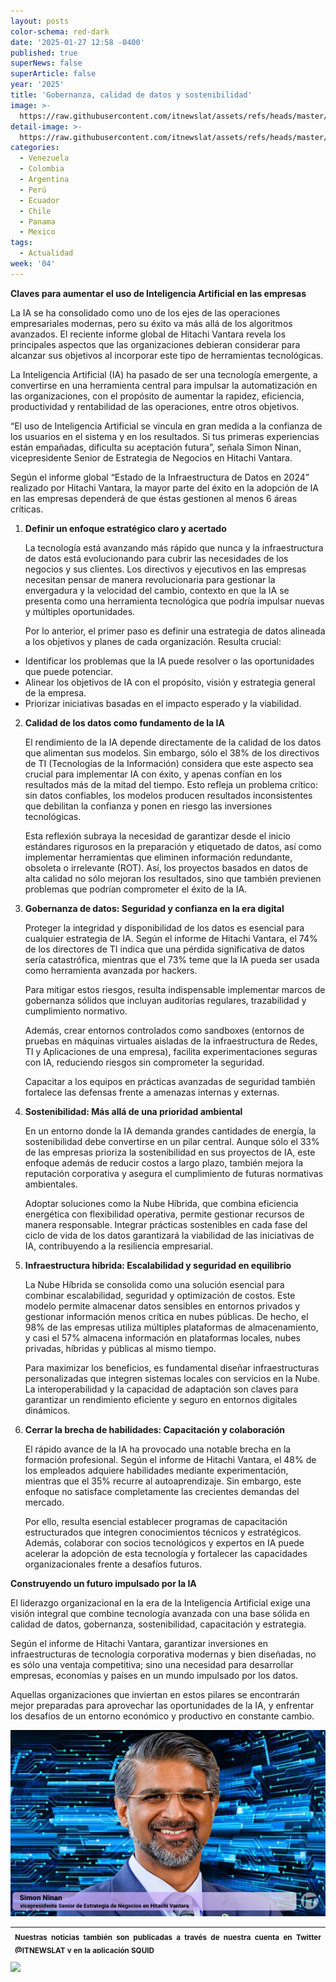 ```yaml
---
layout: posts
color-schema: red-dark
date: '2025-01-27 12:58 -0400'
published: true
superNews: false
superArticle: false
year: '2025'
title: 'Gobernanza, calidad de datos y sostenibilidad'
image: >-
  https://raw.githubusercontent.com/itnewslat/assets/refs/heads/master/img/540x320/Simon-Ninan-p.jpg
detail-image: >-
  https://raw.githubusercontent.com/itnewslat/assets/refs/heads/master/img/1024x680/Simon-Ninan-g.jpg
categories:
  - Venezuela
  - Colombia
  - Argentina
  - Perú
  - Ecuador
  - Chile
  - Panama
  - Mexico
tags:
  - Actualidad
week: '04'
---
```

**Claves para aumentar el uso de Inteligencia Artificial en las empresas**

La IA se ha consolidado como uno de los ejes de las operaciones empresariales modernas, pero su éxito va más allá de los algoritmos avanzados. El reciente informe global de Hitachi Vantara revela los principales aspectos que las organizaciones debieran considerar para alcanzar sus objetivos al incorporar este tipo de herramientas tecnológicas.

La Inteligencia Artificial (IA) ha pasado de ser una tecnología emergente, a convertirse en una herramienta central para impulsar la automatización en las organizaciones, con el propósito de aumentar la rapidez, eficiencia, productividad y rentabilidad de las operaciones, entre otros objetivos.

“El uso de Inteligencia Artificial se vincula en gran medida a la confianza de los usuarios en el sistema y en los resultados. Si tus primeras experiencias están empañadas, dificulta su aceptación futura”, señala Simon Ninan, vicepresidente Senior de Estrategia de Negocios en Hitachi Vantara.

Según el informe global “Estado de la Infraestructura de Datos en 2024” realizado por Hitachi Vantara, la mayor parte del éxito en la adopción de IA en las empresas dependerá de que éstas gestionen al menos 6 áreas críticas.

1. **Definir un enfoque estratégico claro y acertado**

	La tecnología está avanzando más rápido que nunca y la infraestructura de datos está evolucionando para cubrir las necesidades de los negocios y sus clientes. Los directivos y ejecutivos en las empresas necesitan pensar de manera revolucionaria para gestionar la envergadura y la velocidad del cambio, contexto en que la IA se presenta como una herramienta tecnológica que podría impulsar nuevas y múltiples oportunidades.

	Por lo anterior, el primer paso es definir una estrategia de datos alineada a los objetivos y planes de cada organización. Resulta crucial:

  - Identificar los problemas que la IA puede resolver o las oportunidades que puede potenciar.
  - Alinear los objetivos de IA con el propósito, visión y estrategia general de la empresa.
  - Priorizar iniciativas basadas en el impacto esperado y la viabilidad.

2. **Calidad de los datos como fundamento de la IA**

	El rendimiento de la IA depende directamente de la calidad de los datos que alimentan sus modelos. Sin embargo, sólo el 38% de los directivos de TI (Tecnologías de la Información) considera que este aspecto sea crucial para implementar IA con éxito, y apenas confían en los resultados más de la mitad del tiempo. Esto refleja un problema crítico: sin datos confiables, los modelos producen resultados inconsistentes que debilitan la confianza y ponen en riesgo las inversiones tecnológicas.

	Esta reflexión subraya la necesidad de garantizar desde el inicio estándares rigurosos en la preparación y etiquetado de datos, así como implementar herramientas que eliminen información redundante, obsoleta o irrelevante (ROT). Así, los proyectos basados en datos de alta calidad no sólo mejoran los resultados, sino que también previenen problemas que podrían comprometer el éxito de la IA.

3. **Gobernanza de datos: Seguridad y confianza en la era digital**

	Proteger la integridad y disponibilidad de los datos es esencial para cualquier estrategia de IA. Según el informe de Hitachi Vantara, el 74% de los directores de TI indica que una pérdida significativa de datos sería catastrófica, mientras que el 73% teme que la IA pueda ser usada como herramienta avanzada por hackers.

	Para mitigar estos riesgos, resulta indispensable implementar marcos de gobernanza sólidos que incluyan auditorías regulares, trazabilidad y cumplimiento normativo.

	Además, crear entornos controlados como sandboxes (entornos de pruebas en máquinas virtuales aisladas de la infraestructura de Redes, TI y Aplicaciones de una empresa),  facilita experimentaciones seguras con IA, reduciendo riesgos sin comprometer la seguridad.

	Capacitar a los equipos en prácticas avanzadas de seguridad también fortalece las defensas frente a amenazas internas y externas.

4. **Sostenibilidad: Más allá de una prioridad ambiental**

	En un entorno donde la IA demanda grandes cantidades de energía, la sostenibilidad debe convertirse en un pilar central. Aunque sólo el 33% de las empresas prioriza la sostenibilidad en sus proyectos de IA, este enfoque además de reducir costos a largo plazo, también mejora la reputación corporativa y asegura el cumplimiento de futuras normativas ambientales.

	Adoptar soluciones como la Nube Híbrida, que combina eficiencia energética con flexibilidad operativa, permite gestionar recursos de manera responsable. Integrar prácticas sostenibles en cada fase del ciclo de vida de los datos garantizará la viabilidad de las iniciativas de IA, contribuyendo a la resiliencia empresarial.

5. **Infraestructura híbrida: Escalabilidad y seguridad en equilibrio**

	La Nube Híbrida se consolida como una solución esencial para combinar escalabilidad, seguridad y optimización de costos. Este modelo permite almacenar datos sensibles en entornos privados y gestionar información menos crítica en nubes públicas. De hecho, el 98% de las empresas utiliza múltiples plataformas de almacenamiento, y casi el 57% almacena información en plataformas locales, nubes privadas, híbridas y públicas al mismo tiempo.

	Para maximizar los beneficios, es fundamental diseñar infraestructuras personalizadas que integren sistemas locales con servicios en la Nube. La interoperabilidad y la capacidad de adaptación son claves para garantizar un rendimiento eficiente y seguro en entornos digitales dinámicos.

6. **Cerrar la brecha de habilidades: Capacitación y colaboración**

	El rápido avance de la IA ha provocado una notable brecha en la formación profesional. Según el informe de Hitachi Vantara, el 48% de los empleados adquiere habilidades mediante experimentación, mientras que el 35% recurre al autoaprendizaje. Sin embargo, este enfoque no satisface completamente las crecientes demandas del mercado.

	Por ello, resulta esencial establecer programas de capacitación estructurados que integren conocimientos técnicos y estratégicos. Además, colaborar con socios tecnológicos y expertos en IA puede acelerar la adopción de esta tecnología y fortalecer las capacidades organizacionales frente a desafíos futuros.

**Construyendo un futuro impulsado por la IA**

El liderazgo organizacional en la era de la Inteligencia Artificial exige una visión integral que combine tecnología avanzada con una base sólida en calidad de datos, gobernanza, sostenibilidad, capacitación y estrategia.

Según el informe de Hitachi Vantara, garantizar inversiones en infraestructuras de tecnología corporativa modernas y bien diseñadas, no es sólo una ventaja competitiva; sino una necesidad para desarrollar empresas, economías y países en un mundo impulsado por los datos.

Aquellas organizaciones que inviertan en estos pilares se encontrarán mejor preparadas para aprovechar las oportunidades de la IA, y enfrentar los desafíos de un entorno económico y productivo en constante cambio.

![](https://raw.githubusercontent.com/itnewslat/assets/refs/heads/master/img/540x320/Simon-Ninan-p.jpg)

<table style="height: 42px;" width="569">
<tbody>
<tr>
<td style="text-align: justify;"><sub><strong>Nuestras noticias también son publicadas a través de nuestra cuenta en Twitter <a href="https://twitter.com/itnewslat?lang=es">@ITNEWSLAT</a> y en la aplicación <a href="https://squidapp.co/en/">SQUID</a></strong></sub></td>
</tr>
</tbody>
</table>

<img src="https://tracker.metricool.com/c3po.jpg?hash=56f88a41e39ab42c063cc51676587a04"/>